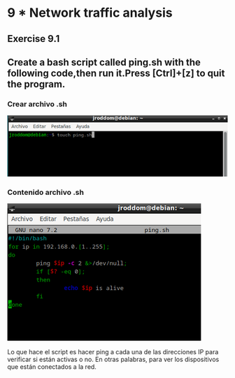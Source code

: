 # 9 * Network traffic analysis

## Exercise 9.1
## Create a bash script called ping.sh with the following code,then run it.Press [Ctrl]+[z] to quit the program.

### Crear archivo .sh
![9.1.1 Crear archivo .sh](https://github.com/jroddom0103/DESPLIEGUE/blob/master/Slackware/09_network/Capturas/9.1.1CrearArchivoSH.png)

### Contenido archivo .sh
![9.1.2 Contenido archivo .sh](https://github.com/jroddom0103/DESPLIEGUE/blob/master/Slackware/09_network/Capturas/9.1.2ContenidoSH.png)

Lo que hace el script es hacer ping a cada una de las direcciones IP para 
verificar si están activas o no. En otras palabras, para ver los dispositivos
que están conectados a la red.